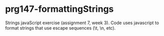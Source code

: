 # prg147-formattingStrings
Strings javaScript exercise (assignment 7, week 3). Code uses javascript to format strings that use escape sequences (\t, \n, etc).
